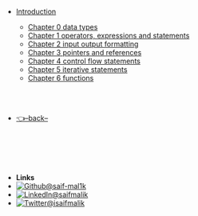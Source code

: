 - [Introduction](/c%2B%2B/README.md)

    - [Chapter 0 data types](/C%2B%2B/chapter%200%20data%20types/README.md)
    - [Chapter 1 operators, expressions and statements](/C%2B%2B/chapter%201%20operators%2C%20expressions%20and%20statements/README.md)
    - [Chapter 2 input output formatting](/C%2B%2B/chapter%202%20input%20output%20formatting/README.md)
    - [Chapter 3 pointers and references](/C%2B%2B/chapter%203%20pointers%20and%20references/README.md)
    - [Chapter 4 control flow statements](/C%2B%2B/chapter%204%20control%20flow%20statements/README.md)
    - [Chapter 5 iterative statements](/C%2B%2B/chapter%205%20iterative%20statements/README.md)
    - [Chapter 6 functions](/C%2B%2B/chapter%206%20functions/README.md)


<br/>

<br/>

- [👈–back–](../)

<br/>

<br/>

<br/>

<br/>

- **Links**
- [![Github](https://raw.githubusercontent.com/saif-mal1k/web-development/e999b06533ec7666079dd9a3303b15ffde764ed4/assets/img/github.svg)@saif-mal1k](https://github.com/saif-mal1k/)
- [![LinkedIn](https://raw.githubusercontent.com/saif-mal1k/web-development/e999b06533ec7666079dd9a3303b15ffde764ed4/assets/img/linkedin.svg)@saifmalik](http://linkedin.com/in/saifmalik)
- [![Twitter](https://raw.githubusercontent.com/saif-mal1k/web-development/e999b06533ec7666079dd9a3303b15ffde764ed4/assets/img/twitter.svg)@isaifmalik](http://twitter.com/isaifmalik)

<!--comment-->
